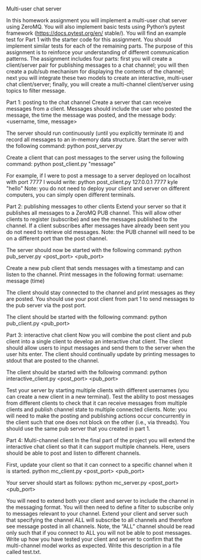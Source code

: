 Multi-user chat server

In this homework assignment you will implement a multi-user chat server using ZeroMQ.
You will also implement basic tests using Python’s pytest framework (https://docs.pytest.org/en/ stable/).
You will find an example test for Part 1 with the starter code for this assignment. You should implement
similar tests for each of the remaining parts.
The purpose of this assignment is to reinforce your understanding of different communication patterns. The
assignment includes four parts: first you will create a client/server pair for publishing messages to a chat
channel; you will then create a pub/sub mechanism for displaying the contents of the channel; next you will
integrate these two models to create an interactive, multi-user chat client/server; finally, you will create a
multi-channel client/server using topics to filter message.


Part 1: posting to the chat channel
Create a server that can receive messages from a client. Messages should include the user who posted the
message, the time the message was posted, and the message body:
<username, time, message>

The server should run continuously (until you explicitly terminate it) and record all messages to an in-memory
data structure. 
Start the server with the following command:
python post_server.py <ip> <port>

Create a client that can post messages to the server using the following command:
python post_client.py <ip> <port> <username> "message"

For example, if I were to post a message to a server deployed on localhost with port 7777 I would write:
python post_client.py 127.0.0.1 7777 kyle "hello"
Note: you do not need to deploy your client and server on different computers, you can simply open different
terminals.


Part 2: publishing messages to other clients
Extend your server so that it publishes all messages to a ZeroMQ PUB channel. This will allow other clients
to register (subscribe) and see the messages published to the channel. If a client subscribes after messages
have already been sent you do not need to retrieve old messages. Note: the PUB channel will need to be on
a different port than the post channel.

The server should now be started with the following command:
python pub_server.py <ip> <post_port> <pub_port>

Create a new pub client that sends messages with a timestamp and can listen to the channel. Print messages
in the following format:
username: message (time)

The client should stay connected to the channel and print messages as they are posted. You should use your
post client from part 1 to send messages to the pub server via the post port.

The client should be started with the following command:
python pub_client.py <ip> <pub_port>


Part 3: interactive chat client
Now you will combine the post client and pub client into a single client to develop an interactive chat client.
The client should allow users to input messages and send them to the server when the user hits enter. The
client should continually update by printing messages to stdout that are posted to the channel.

The client should be started with the following command:
python interactive_client.py <ip> <post_port> <pub_port> <name>

Test your server by starting multiple clients with different usernames (you can create a new client in a new
terminal). Test the ability to post messages from different clients to check that it can receive messages from
multiple clients and publish channel state to multiple connected clients.
Note: you will need to make the posting and publishing actions occur concurrently in the client such that
one does not block on the other (i.e., via threads). You should use the same pub server that you created in
part 1.


Part 4: Multi-channel client
In the final part of the project you will extend the interactive chat client so that it can support multiple
channels. Here, users should be able to post and listen to different channels. 

First, update your client so
that it can connect to a specific channel when it is started.
python mc_client.py <ip> <post_port> <pub_port> <channel> <name>

Your server should start as follows:
python mc_server.py <ip> <post_port> <pub_port>

You will need to extend both your client and server to include the channel in the messaging format. You will
then need to define a filter to subscribe only to messages relevant to your channel. Extend your client and
server such that specifying the channel ALL will subscribe to all channels and therefore see message posted
in all channels. Note, the “ALL” channel should be read only such that if you connect to ALL you will not
be able to post messages.
Write up how you have tested your client and server to confirm that the multi-channel model works as
expected. Write this description in a file called test.txt.
